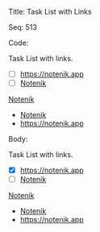 Title:  Task List with Links

Seq:    513

Code:

Task List with links. 

- [ ] https://notenik.app
- [ ] [Notenik](https:notenik.app/)

[Notenik](https:notenik.app/)

- [Notenik](https:notenik.app/)
- https://notenik.app


Body:

Task List with links. 

- [X] https://notenik.app
- [ ] [Notenik](https:notenik.app/)

[Notenik](https:notenik.app/)

- [Notenik](https:notenik.app/)
- https://notenik.app
